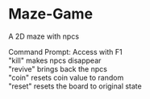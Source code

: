 # Maze-Game
A 2D maze with npcs


Command Prompt:
Access with F1                                                      
"kill" makes npcs disappear                                                           
"revive" brings back the npcs                                                     
"coin" resets coin value to random                                                      
"reset" resets the board to original state
